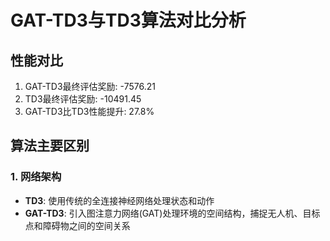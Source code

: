 # GAT-TD3与TD3算法对比分析

## 性能对比
1. GAT-TD3最终评估奖励: -7576.21
2. TD3最终评估奖励: -10491.45
3. GAT-TD3比TD3性能提升: 27.8%

## 算法主要区别

### 1. 网络架构
- **TD3**: 使用传统的全连接神经网络处理状态和动作
- **GAT-TD3**: 引入图注意力网络(GAT)处理环境的空间结构，捕捉无人机、目标点和障碍物之间的空间关系
